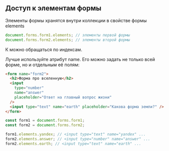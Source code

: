 ## Доступ к элементам формы

Элементы формы хранятся внутри коллекции в свойстве формы elements

```javascript
document.forms.form1.elements; // элементы первой формы
document.forms.form2.elements; // элементы второй формы
```

К можно обращаться по индексам.

Лучше используйте атрибут name. Его можно задать не только всей форме, но и отдельным её полям:

```html
<form name="form2">
  <h2>Форма про вселенную</h2>
  <input
    type="number"
    name="answer"
    placeholder="Ответ на главный вопрос жизни"
  />
  <input type="text" name="earth" placeholder="Какова форма земли?" />
</form>
```

```javascript
const form1 = document.forms.form1;
const form2 = document.forms.form2;

form1.elements.yandex; // <input type="text" name="yandex" ...
form2.elements.answer; // <input type="number" name="answer" ...
form2.elements.earth; // <input type="text" name="earth" ...
```
